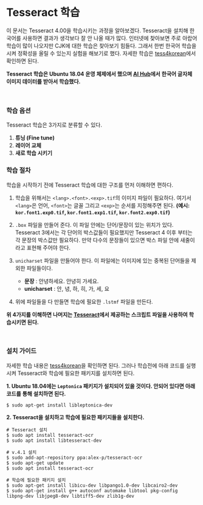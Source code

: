 Tesseract 학습
================

이 문서는 Tesseract 4.00을 학습시키는 과정을 알아보겠다. Tesseract을 설치해 한국어를 사용하면 결과가 생각보다
잘 안 나올 때가 많다. 인터넷에 찾아보면 주로 아랍어 학습이 많이 나오지만 CJK에 대한 학습은 찾아보기 힘들다. 그래서 한번
한국어 학습을 시켜 정확성을 올릴 수 있는지 실험을 해보기로 했다. 자세한 학습은
[tess4korean](https://github.com/whoareyouwhoami/tess4korean)에서 확인하면 된다.

**Tesseract 학습은 Ubuntu 18.04 운영 체제에서 했으며 [AI
Hub](http://www.aihub.or.kr/)에서 한국어 글자체 이미지 데이터를 받아서 학습했다.**

<br>

### 학습 옵션

Tesseract 학습은 3가지로 분류할 수 있다.

1.  **튜닝 (Fine tune)**
2.  **레이어 교체**
3.  **새로 학습 시키기**

### 학습 절차

학습을 시작하기 전에 Tesseract 학습에 대한 구조를 먼저 이해하면 편하다.

1.  학습을 위해서는 `<lang>.<font>.<exp>.tif`의 이미지 파일이 필요하다. 여기서 `<lang>`은 언어,
    `<font>`는 글꼴 그리고 `<exp>`는 순서를 지정해주면 된다. **(예시: `kor.font1.exp0.tif`,
    `kor.font1.exp1.tif`, `kor.font2.exp0.tif`)**

2.  `.box` 파일을 만들어 준다. 이 파일 안에는 단어/문장이 있는 위치가 있다. Tesseract 3에서는 각 단어의
    박스값들이 필요했지만 Tesseract 4 이후 부터는 각 문장의 박스값만 필요하다. 만약 다수의 문장들이 있으면
    박스 파일 안에 새줄이라고 표현해 주어야 한다.

3.  `unicharset` 파일을 만들어야 한다. 이 파일에는 이미지에 있는 중복된 단어들을 제외한 파일들이다.
    
      - **문장** : 안녕하세요. 안녕히 가세요.
      - **unicharset** : 안, 녕, 하, 히, 가, 세, 요

4.  위에 파일들을 다 만들면 학습에 필요한 `.lstmf` 파일을 만든다.

**위 4가지를 이해하면 나머지는
[Tesseract](https://github.com/tesseract-ocr/tesseract.git)에서 제공하는 스크립트
파일을 사용하여 학습시키면 된다.**

<br>

### 설치 가이드

자세한 학습 내용은
[tess4korean](https://github.com/whoareyouwhoami/tess4korean)을 확인하면
된다. 그러나 학습전에 아래 코드를 실행시켜 Tesseract와 학습에 필요한 패키지를 설치하면 된다.

**1. Ubuntu 18.04에는 `Leptonica` 패키지가 설치되어 있을 것이다. 안되어 있다면 아래 코드를 통해 설치하면
된다.**

    $ sudo apt-get install libleptonica-dev

**2. Tesseract을 설치하고 학습에 필요한 패키지들을 설치한다.**

    # Tesseract 설치 
    $ sudo apt install tesseract-ocr
    $ sudo apt install libtesseract-dev
    
    # v.4.1 설치
    $ sudo add-apt-repository ppa:alex-p/tesseract-ocr
    $ sudo apt-get update
    $ sudo apt install tesseract-ocr
    
    # 학습에 필요한 패키지 설치
    $ sudo apt-get install libicu-dev libpango1.0-dev libcairo2-dev
    $ sudo apt-get install g++ autoconf automake libtool pkg-config libpng-dev libjpeg8-dev libtiff5-dev zlib1g-dev
